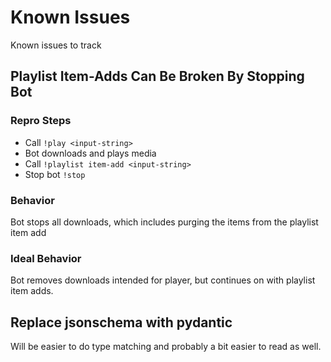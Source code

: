 # Known Issues

Known issues to track

## Playlist Item-Adds Can Be Broken By Stopping Bot

### Repro Steps

- Call `!play <input-string>`
- Bot downloads and plays media
- Call `!playlist item-add <input-string>`
- Stop bot `!stop`

### Behavior

Bot stops all downloads, which includes purging the items from the playlist item add

### Ideal Behavior

Bot removes downloads intended for player, but continues on with playlist item adds.

## Replace jsonschema with pydantic

Will be easier to do type matching and probably a bit easier to read as well.